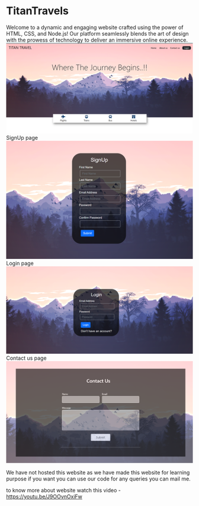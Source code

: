 # TitanTravels
Welcome to a dynamic and engaging website crafted using the power of HTML, CSS, and Node.js! Our platform seamlessly blends the art of design with the prowess of technology to deliver an immersive online experience. 
![alt text](https://github.com/ranjitodedra/Test_Repo/blob/2f8efd374a0156fc5e9b8598aca91cce13f80c9a/TITAN%20TRAVEL%20-%20Google%20Chrome%201_23_2022%203_40_27%20PM%20(1).png)
SignUp page
![alt text](https://github.com/ranjitodedra/Test_Repo/blob/2f8efd374a0156fc5e9b8598aca91cce13f80c9a/register.html%20-%20Google%20Chrome%203_15_2022%2010_17_02%20AM.png)
Login page
![alt text](https://github.com/ranjitodedra/Test_Repo/blob/2f8efd374a0156fc5e9b8598aca91cce13f80c9a/Login%20-%20Google%20Chrome%203_15_2022%2010_16_54%20AM.png)
Contact us page
![alt text](https://github.com/ranjitodedra/Test_Repo/blob/2f8efd374a0156fc5e9b8598aca91cce13f80c9a/Contact%20us%20-%20Google%20Chrome%203_15_2022%2010_17_21%20AM.png)
 
We have not hosted this website as we have made this website for learning purpose
if you want you can use our code for any queries you can mail me.

to know more about website watch this video - https://youtu.be/J9OOvnOxiFw 
